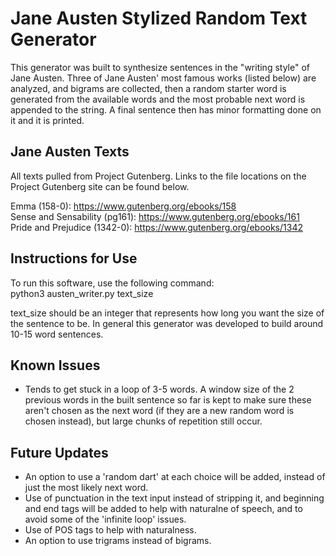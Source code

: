 # Jane Austen Stylized Random Text Generator

This generator was built to synthesize sentences in the "writing style" of Jane Austen. Three of Jane Austen' most famous works (listed below) are analyzed, and bigrams are collected, then a random starter word is generated from the available words and the most probable next word is appended to the string. A final sentence then has minor formatting done on it and it is printed.

## Jane Austen Texts
All texts pulled from Project Gutenberg. Links to the file locations on the Project Gutenberg site can be found below.

Emma (158-0): https://www.gutenberg.org/ebooks/158 <br>
Sense and Sensability (pg161): https://www.gutenberg.org/ebooks/161 <br>
Pride and Prejudice (1342-0): https://www.gutenberg.org/ebooks/1342 

## Instructions for Use
To run this software, use the following command: <br>
python3 austen_writer.py text_size

text_size should be an integer that represents how long you want the size of the sentence to be. In general this generator was developed to build around 10-15 word sentences.

## Known Issues
* Tends to get stuck in a loop of 3-5 words. A window size of the 2 previous words in the built sentence so far is kept to make sure these aren't chosen as the next word (if they are a new random word is chosen instead), but large chunks of repetition still occur.

## Future Updates
* An option to use a 'random dart' at each choice will be added, instead of just the most likely next word. <br>
* Use of punctuation in the text input instead of stripping it, and beginning and end tags will be added to help with naturalne of speech, and to avoid some of the 'infinite loop' issues. <br>
* Use of POS tags to help with naturalness. <br>
* An option to use trigrams instead of bigrams.
